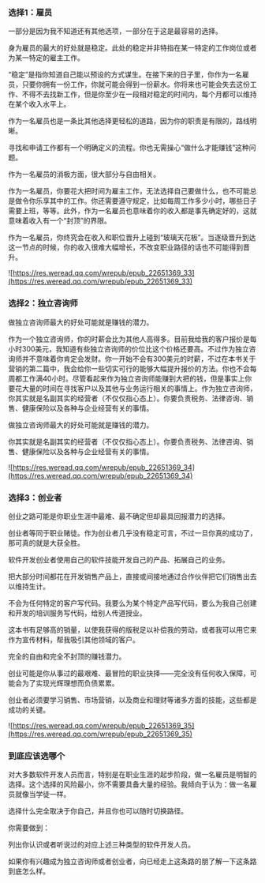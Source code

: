 ### 选择1：雇员

一部分是因为我不知道还有其他选项，一部分在于这是最容易的选择。

身为雇员的最大的好处就是稳定。此处的稳定并非特指在某一特定的工作岗位或者为某一特定的雇主工作。

“稳定”是指你知道自己能以预设的方式谋生。在接下来的日子里，你作为一名雇员，只要你拥有一份工作，你就可能会得到一份薪水。你将来也可能会失去这份工作、不得不去找新工作，但是你至少在一段相对稳定的时间内，每个月都可以维持在某个收入水平上。

作为一名雇员也是一条比其他选择更轻松的道路，因为你的职责是有限的，路线明晰。

寻找和申请工作都有一个明确定义的流程。你也无需操心“做什么才能赚钱”这种问题。

作为一名雇员的消极方面，很大部分与自由相关。

作为一名雇员，你要花大把时间为雇主工作，无法选择自己要做什么，也不可能总是做令你乐享其中的工作。你还需要遵守规定，比如每周工作多少小时，哪些日子需要上班，等等。此外，作为一名雇员也意味着你的收入都是事先确定好的，这就意味着收入有一个“封顶”的界限。

作为一名雇员，你终究会在收入和职位晋升上碰到“玻璃天花板”。当逐级晋升到达这一节点的时候，你的收入很难大幅增长，不改变职业路径的话也不可能得到晋升。

![https://res.weread.qq.com/wrepub/epub_22651369_33](https://res.weread.qq.com/wrepub/epub_22651369_33)

### 选择2：独立咨询师

做独立咨询师最大的好处可能就是赚钱的潜力。

作为一个独立咨询师，你的时薪会比为其他人高得多。目前我给我的客户报价是每小时300美元，我知道有些独立咨询师的价位比这个价格还要高。不过作为独立咨询师并不意味着你肯定会发财。你一开始不会有300美元的时薪，不过在本书关于营销的第二篇中，我会给你一些切实可行的能够大幅提升报价的方法。你也不会每周都工作满40小时。尽管看起来作为独立咨询师能赚到大把的钱，但是事实上你要花大量的时间在寻找客户以及其他与业务运行相关的事情上。作为独立咨询师，你其实就是名副其实的经营者（不仅仅指心态上）。你要负责税务、法律咨询、销售、健康保险以及各种与企业经营有关的事情。

做独立咨询师最大的好处可能就是赚钱的潜力。

你其实就是名副其实的经营者（不仅仅指心态上）。你要负责税务、法律咨询、销售、健康保险以及各种与企业经营有关的事情。

![https://res.weread.qq.com/wrepub/epub_22651369_34](https://res.weread.qq.com/wrepub/epub_22651369_34)

### 选择3：创业者

创业之路可能是你职业生涯中最难、最不确定但却最具回报潜力的选择。

创业者等同于职业赌徒。作为创业者几乎没有稳定可言，不过一旦你真的成功了，那可真的就是大获全胜。

软件开发创业者使用自己的软件技能开发自己的产品、拓展自己的业务。

把大部分时间都花在开发销售产品上，直接或间接地通过合作伙伴把它们销售出去以维持生计。

不会为任何特定的客户写代码。我要么为某个特定产品写代码，要么为我自己创建和开发的培训服务写代码，给别人传道授业。

这本书有足够高的销量，以使我获得的版税足以补偿我的劳动，或者我可以用它来作为宣传材料，帮我吸引其他领域的客户。

完全的自由和完全不封顶的赚钱潜力。

创业可能是你从事过的最艰难、最冒险的职业抉择——完全没有任何收入保障，可能会为了实现光辉理想而负债累累。

创业者必须要学习销售、市场营销，以及商业和理财等诸多方面的技能，这些都是成功的关键。

![https://res.weread.qq.com/wrepub/epub_22651369_35](https://res.weread.qq.com/wrepub/epub_22651369_35)

### 到底应该选哪个

对大多数软件开发人员而言，特别是在职业生涯的起步阶段，做一名雇员是明智的选择。这个选择的风险最小，你不需要具备大量的经验。我倾向于认为：做一名雇员就像当学徒一样。

选择什么完全取决于你自己，并且你也可以随时切换路径。

你需要做到：

列出你认识或者听说过的对应上述三种类型的软件开发人员。

如果你有兴趣成为独立咨询师或者创业者，向已经走上这条路的朋了解一下这条路到底怎么样。

